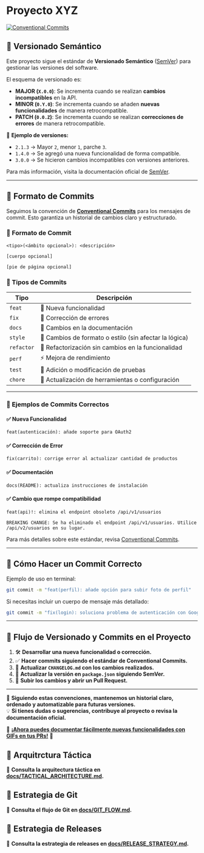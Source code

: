# Proyecto XYZ

[![Conventional Commits](https://img.shields.io/badge/Conventional%20Commits-1.0.0-yellow.svg)](https://conventionalcommits.org)

## 📌 Versionado Semántico

Este proyecto sigue el estándar de **Versionado Semántico** ([SemVer](https://semver.org/lang/es/)) para gestionar las versiones del software.  

El esquema de versionado es:

- **MAJOR (`X.0.0`)**: Se incrementa cuando se realizan **cambios incompatibles** en la API.
- **MINOR (`0.Y.0`)**: Se incrementa cuando se añaden **nuevas funcionalidades** de manera retrocompatible.
- **PATCH (`0.0.Z`)**: Se incrementa cuando se realizan **correcciones de errores** de manera retrocompatible.

📌 **Ejemplo de versiones:**
- `2.1.3` → Mayor `2`, menor `1`, parche `3`.
- `1.4.0` → Se agregó una nueva funcionalidad de forma compatible.
- `3.0.0` → Se hicieron cambios incompatibles con versiones anteriores.

Para más información, visita la documentación oficial de [SemVer](https://semver.org/lang/es/).

---

## 📌 Formato de Commits

Seguimos la convención de **[Conventional Commits](https://www.conventionalcommits.org/en/v1.0.0/)** para los mensajes de commit. Esto garantiza un historial de cambios claro y estructurado.

### **📜 Formato de Commit**
```
<tipo>(<ámbito opcional>): <descripción>

[cuerpo opcional]

[pie de página opcional]
```

### **🔹 Tipos de Commits**
| Tipo    | Descripción |
|---------|------------|
| `feat`  | 🚀 Nueva funcionalidad |
| `fix`   | 🐛 Corrección de errores |
| `docs`  | 📖 Cambios en la documentación |
| `style` | 🎨 Cambios de formato o estilo (sin afectar la lógica) |
| `refactor` | 🔧 Refactorización sin cambios en la funcionalidad |
| `perf`  | ⚡ Mejora de rendimiento |
| `test`  | 🧪 Adición o modificación de pruebas |
| `chore` | 🔄 Actualización de herramientas o configuración |

---

### **📌 Ejemplos de Commits Correctos**
#### ✅ Nueva Funcionalidad
```
feat(autenticación): añade soporte para OAuth2
```

#### ✅ Corrección de Error
```
fix(carrito): corrige error al actualizar cantidad de productos
```

#### ✅ Documentación
```
docs(README): actualiza instrucciones de instalación
```

#### ✅ Cambio que rompe compatibilidad
```
feat(api)!: elimina el endpoint obsoleto /api/v1/usuarios

BREAKING CHANGE: Se ha eliminado el endpoint /api/v1/usuarios. Utilice /api/v2/usuarios en su lugar.
```

Para más detalles sobre este estándar, revisa [Conventional Commits](https://www.conventionalcommits.org/en/v1.0.0/).

---

## 📌 Cómo Hacer un Commit Correcto
Ejemplo de uso en terminal:
```sh
git commit -m "feat(perfil): añade opción para subir foto de perfil"
```

Si necesitas incluir un cuerpo de mensaje más detallado:
```sh
git commit -m "fix(login): soluciona problema de autenticación con Google" -m "El error ocurría cuando el usuario ingresaba credenciales incorrectas. Se añadió manejo de errores."
```

---

## 📌 Flujo de Versionado y Commits en el Proyecto
1. 🛠️ **Desarrollar una nueva funcionalidad o corrección.**
2. ✅ **Hacer commits siguiendo el estándar de Conventional Commits.**
3. 📌 **Actualizar `CHANGELOG.md` con los cambios realizados.**
4. 🔖 **Actualizar la versión en `package.json` siguiendo SemVer.**
5. 🚀 **Subir los cambios y abrir un Pull Request.**

---

🎯 **Siguiendo estas convenciones, mantenemos un historial claro, ordenado y automatizable para futuras versiones.**  
💡 **Si tienes dudas o sugerencias, contribuye al proyecto o revisa la documentación oficial.**

🚀 **[¡Ahora puedes documentar fácilmente nuevas funcionalidades con GIFs en tus PRs!](docs/GIF_GUIDE.md)** 🎉

## 📌 Arquitrctura Táctica

📖 **Consulta la arquitectura táctica en [docs/TACTICAL_ARCHITECTURE.md](docs/TACTICAL_ARCHITECTURE.md).** 

## 📌 Estrategia de Git

📖 **Consulta el flujo de Git en [docs/GIT_FLOW.md](docs/GIT_FLOW.md).**  

## 📌 Estrategia de Releases

📖 **Consulta la estrategia de releases en [docs/RELEASE_STRATEGY.md](docs/RELEASE_STRATEGY.md).**  